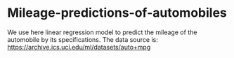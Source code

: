 # Mileage-predictions-of-automobiles
We use here linear regression model to predict the mileage of the automobile by its specifications.
The data source is:  https://archive.ics.uci.edu/ml/datasets/auto+mpg
